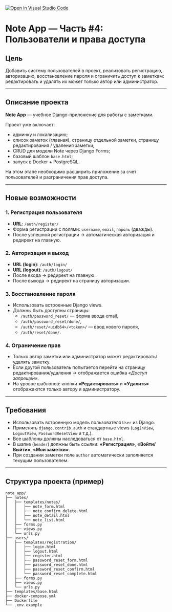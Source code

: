 [![Open in Visual Studio Code](https://classroom.github.com/assets/open-in-vscode-2e0aaae1b6195c2367325f4f02e2d04e9abb55f0b24a779b69b11b9e10269abc.svg)](https://classroom.github.com/online_ide?assignment_repo_id=20108140&assignment_repo_type=AssignmentRepo)
# Note App — Часть #4: Пользователи и права доступа

## Цель  
Добавить систему пользователей в проект, реализовать регистрацию, авторизацию, восстановление пароля и ограничить доступ к заметкам: редактировать и удалять их может только автор или администратор.

---

## Описание проекта  
**Note App** — учебное Django-приложение для работы с заметками.  

Проект уже включает:  
- админку и локализацию;  
- список заметок (главная), страницу отдельной заметки, страницу редактирования / удаления заметки;  
- CRUD для модели Note через Django Forms;  
- базовый шаблон `base.html`;  
- запуск в Docker + PostgreSQL.  

На этом этапе необходимо расширить приложение за счет пользователей и разграничения прав доступа.  

---

## Новые возможности  

### 1. Регистрация пользователя  
- **URL**: `/auth/register/`  
- Форма регистрации с полями: `username`, `email`, `пароль` (дважды).  
- После успешной регистрации → автоматическая авторизация и редирект на главную.  

### 2. Авторизация и выход  
- **URL (login)**: `/auth/login/`  
- **URL (logout)**: `/auth/logout/`  
- После входа → редирект на главную.  
- После выхода → редирект на страницу авторизации.  

### 3. Восстановление пароля  
- Использовать встроенные Django views.  
- Должны быть доступны страницы:  
  - `/auth/password_reset/` — форма ввода email,  
  - `/auth/password_reset/done/`,  
  - `/auth/reset/<uidb64>/<token>/` — ввод нового пароля,  
  - `/auth/reset/done/`.  

### 4. Ограничение прав  
- Только автор заметки или администратор может редактировать/удалять заметку.  
- Если другой пользователь попытается перейти на страницу редактирования/удаления → отображается ошибка *«Доступ запрещен»*.  
- На уровне шаблонов: кнопки **«Редактировать»** и **«Удалить»** отображаются только автору и администратору.  

---

## Требования  
- Использовать встроенную модель пользователя `User` из Django.  
- Применять `django.contrib.auth` и стандартные views (`LoginView`, `LogoutView`, `PasswordResetView` и т.д.).  
- Все шаблоны должны наследоваться от `base.html`.  
- В шапке (`header`) должны быть ссылки: **«Регистрация»**, **«Войти/Выйти»**, **«Мои заметки»**.  
- При создании заметки поле `author` автоматически заполняется текущим пользователем.  

---

## Структура проекта (пример)  

```
note_app/
├── notes/
│   ├── templates/notes/
│   │   ├── note_form.html
│   │   ├── note_confirm_delete.html
│   │   ├── note_detail.html
│   │   └── note_list.html
│   ├── forms.py
│   ├── views.py
│   └── urls.py
├── users/
│   ├── templates/registration/
│   │   ├── login.html
│   │   ├── logout.html
│   │   ├── register.html
│   │   ├── password_reset_form.html
│   │   ├── password_reset_done.html
│   │   ├── password_reset_confirm.html
│   │   └── password_reset_complete.html
│   ├── forms.py
│   ├── views.py
│   └── urls.py
├── templates/base.html
├── docker-compose.yml
├── Dockerfile
└── .env.example
```
